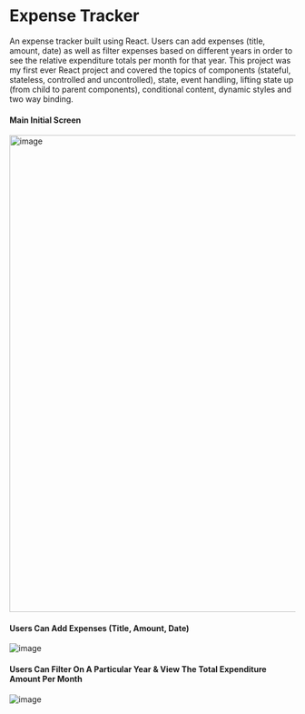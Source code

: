 # Expense Tracker

An expense tracker built using React. Users can add expenses (title, amount, date) as well as filter expenses based on different years in order to see the relative expenditure totals per month for that year. This project was my first ever React project and covered the topics of components (stateful, stateless, controlled and uncontrolled), state, event handling, lifting state up (from child to parent components), conditional content, dynamic styles and two way binding.

#### Main Initial Screen

<img width="839" alt="image" src="https://github.com/stephenkettley/expense-tracker/assets/109079565/308777c9-7ab3-44dc-9580-236d298c353b">

#### Users Can Add Expenses (Title, Amount, Date)

![image](https://github.com/stephenkettley/expense-tracker/assets/109079565/69515e03-ac03-4362-b458-72108d9b1341)

#### Users Can Filter On A Particular Year & View The Total Expenditure Amount Per Month

![image](https://github.com/stephenkettley/expense-tracker/assets/109079565/3a48d31c-8c1d-44ab-b961-0b2c133b2500)






